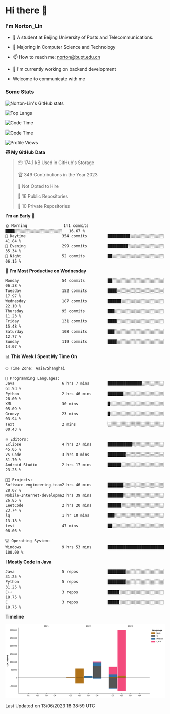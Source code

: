 
# Hi there 👋

### I'm Norton_Lin
- 🏫 A student at Beijing University of Posts and Telecommunications.
- 🌱 Majoring in Computer Science and Technology
- 📫 How to reach me: norton@bupt.edu.cn
- 🌱 I'm currently working on backend development

- Welcome to communicate with me

### Some Stats
![Norton-Lin's GitHub stats](https://github-readme-stats.vercel.app/api?username=Norton-Lin&count_private=true&show_icons=true&theme=radical)

![Top Langs](https://github-readme-stats.vercel.app/api/top-langs/?username=Norton-Lin&langs_count=8&layout=compact)

![Code Time](https://github-readme-stats.vercel.app/api/wakatime?username=Norton_Lin)

<!--START_SECTION:waka-->
![Code Time](http://img.shields.io/badge/Code%20Time-299%20hrs%2055%20mins-blue)

![Profile Views](http://img.shields.io/badge/Profile%20Views-148-blue)

**🐱 My GitHub Data** 

> 📦 174.1 kB Used in GitHub's Storage 
 > 
> 🏆 349 Contributions in the Year 2023
 > 
> 🚫 Not Opted to Hire
 > 
> 📜 16 Public Repositories 
 > 
> 🔑 10 Private Repositories 
 > 
**I'm an Early 🐤** 

```text
🌞 Morning                141 commits         ████░░░░░░░░░░░░░░░░░░░░░   16.67 % 
🌆 Daytime                354 commits         ██████████░░░░░░░░░░░░░░░   41.84 % 
🌃 Evening                299 commits         █████████░░░░░░░░░░░░░░░░   35.34 % 
🌙 Night                  52 commits          ██░░░░░░░░░░░░░░░░░░░░░░░   06.15 % 
```
📅 **I'm Most Productive on Wednesday** 

```text
Monday                   54 commits          ██░░░░░░░░░░░░░░░░░░░░░░░   06.38 % 
Tuesday                  152 commits         ████░░░░░░░░░░░░░░░░░░░░░   17.97 % 
Wednesday                187 commits         ██████░░░░░░░░░░░░░░░░░░░   22.10 % 
Thursday                 95 commits          ███░░░░░░░░░░░░░░░░░░░░░░   11.23 % 
Friday                   131 commits         ████░░░░░░░░░░░░░░░░░░░░░   15.48 % 
Saturday                 108 commits         ███░░░░░░░░░░░░░░░░░░░░░░   12.77 % 
Sunday                   119 commits         ████░░░░░░░░░░░░░░░░░░░░░   14.07 % 
```


📊 **This Week I Spent My Time On** 

```text
🕑︎ Time Zone: Asia/Shanghai

💬 Programming Languages: 
Java                     6 hrs 7 mins        ███████████████░░░░░░░░░░   61.93 % 
Python                   2 hrs 46 mins       ███████░░░░░░░░░░░░░░░░░░   28.00 % 
XML                      30 mins             █░░░░░░░░░░░░░░░░░░░░░░░░   05.09 % 
Groovy                   23 mins             █░░░░░░░░░░░░░░░░░░░░░░░░   03.94 % 
Text                     2 mins              ░░░░░░░░░░░░░░░░░░░░░░░░░   00.43 % 

🔥 Editors: 
Eclipse                  4 hrs 27 mins       ███████████░░░░░░░░░░░░░░   45.05 % 
VS Code                  3 hrs 8 mins        ████████░░░░░░░░░░░░░░░░░   31.70 % 
Android Studio           2 hrs 17 mins       ██████░░░░░░░░░░░░░░░░░░░   23.25 % 

🐱‍💻 Projects: 
Software-engineering-team2 hrs 46 mins       ███████░░░░░░░░░░░░░░░░░░   28.07 % 
Mobile-Internet-developme2 hrs 39 mins       ███████░░░░░░░░░░░░░░░░░░   26.85 % 
LeetCode                 2 hrs 20 mins       ██████░░░░░░░░░░░░░░░░░░░   23.74 % 
lq                       1 hr 18 mins        ███░░░░░░░░░░░░░░░░░░░░░░   13.18 % 
test                     47 mins             ██░░░░░░░░░░░░░░░░░░░░░░░   08.06 % 

💻 Operating System: 
Windows                  9 hrs 53 mins       █████████████████████████   100.00 % 
```

**I Mostly Code in Java** 

```text
Java                     5 repos             ████████░░░░░░░░░░░░░░░░░   31.25 % 
Python                   5 repos             ████████░░░░░░░░░░░░░░░░░   31.25 % 
C++                      3 repos             █████░░░░░░░░░░░░░░░░░░░░   18.75 % 
C                        3 repos             █████░░░░░░░░░░░░░░░░░░░░   18.75 % 
```



**Timeline**

![Lines of Code chart](https://raw.githubusercontent.com/Norton-Lin/Norton-Lin/main/assets/bar_graph.png)


 Last Updated on 13/06/2023 18:38:59 UTC
<!--END_SECTION:waka-->
